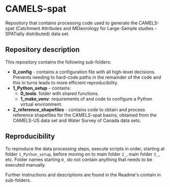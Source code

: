 # CAMELS-spat
Repository that contains processing code used to generate the CAMELS-spat (Catchment Attributes and MEteorology for Large-Sample studies - SPATially distributed) data set.

## Repository description

This repository contains the following sub-folders:
- **0_config** - contains a configuration file with all high-level decisions. Prevents needing to hard-code paths in the remainder of the code and this in turns leads to more efficient reproducibility.
- **1_Python_setup** - contains:
	- **0_tools**: folder with shared functions.
	- **1_make_venv**: requirements of and code to configure a Python virtual environment.
- **2_reference_shapefiles** - contains code to obtain and process reference shapefiles for the CAMELS-spat basins, obtained from the CAMELS-US data set and Water Survey of Canada data sets.

	
## Reproducibility

To reproduce the data processing steps, execute scripts in order, starting at folder `1_Python_setup`, before moving on to main folder `2_`, main folder `3_`, etc. Folder names starting `0_` do not contain anything that needs to be executed manually. 

Further instructions and descriptions are found in the Readme's contain in sub-folders.